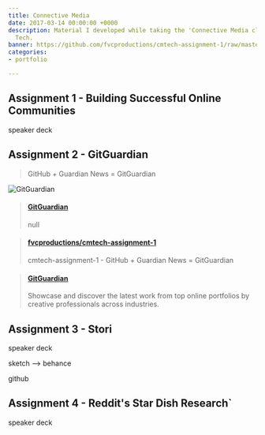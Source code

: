```yaml
---
title: Connective Media
date: 2017-03-14 00:00:00 +0000
description: Material I developed while taking the 'Connective Media class at Cornell
  Tech.
banner: https://github.com/fvcproductions/cmtech-assignment-1/raw/master/assets/img/screenshot.png
categories:
- portfolio

---
```

## Assignment 1 - Building Successful Online Communities

speaker deck

## Assignment 2 - GitGuardian

> GitHub + Guardian News = GitGuardian

![GitGuardian](https://i.imgur.com/8fk73nj.png)

<blockquote class="embedly-card"><h4><a href="https://fvcproductions.github.io/cmtech-assignment-1/">GitGuardian</a></h4><p>null</p></blockquote>
<script async src="//cdn.embedly.com/widgets/platform.js" charset="UTF-8"></script>

<blockquote class="embedly-card"><h4><a href="https://github.com/fvcproductions/cmtech-assignment-1">fvcproductions/cmtech-assignment-1</a></h4><p>cmtech-assignment-1 - GitHub + Guardian News = GitGuardian</p></blockquote>

<blockquote class="embedly-card"><h4><a href="https://www.behance.net/gallery/50180493/GitGuardian">GitGuardian</a></h4><p>Showcase and discover the latest work from top online portfolios by creative professionals across industries.</p></blockquote>

## Assignment 3 - Stori

speaker deck

sketch --> behance

github

## Assignment 4 - Reddit's Star Dish Research`

speaker deck
